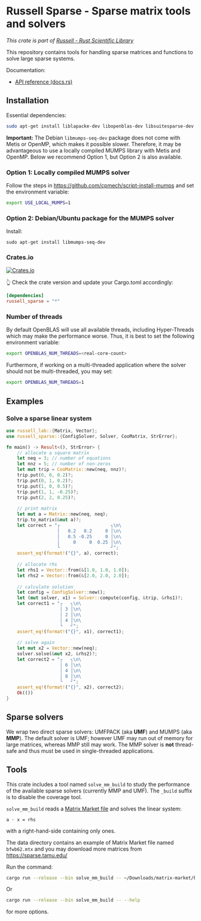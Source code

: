 # Russell Sparse - Sparse matrix tools and solvers

_This crate is part of [Russell - Rust Scientific Library](https://github.com/cpmech/russell)_

This repository contains tools for handling sparse matrices and functions to solve large sparse systems.

Documentation:

- [API reference (docs.rs)](https://docs.rs/russell_sparse)

## Installation

Essential dependencies:

```bash
sudo apt-get install liblapacke-dev libopenblas-dev libsuitesparse-dev
```

**Important:** The Debian `libmumps-seq-dev` package does not come with Metis or OpenMP, which makes it possible slower. Therefore, it may be advantageous to use a locally compiled MUMPS library with Metis and OpenMP. Below we recommend Option 1, but Option 2 is also available.

### Option 1: Locally compiled MUMPS solver

Follow the steps in https://github.com/cpmech/script-install-mumps and set the environment variable:

```bash
export USE_LOCAL_MUMPS=1
```

### Option 2: Debian/Ubuntu package for the MUMPS solver

Install:

```shell
sudo apt-get install libmumps-seq-dev
```

### Crates.io

[![Crates.io](https://img.shields.io/crates/v/russell_sparse.svg)](https://crates.io/crates/russell_sparse)

👆 Check the crate version and update your Cargo.toml accordingly:

```toml
[dependencies]
russell_sparse = "*"
```

### Number of threads

By default OpenBLAS will use all available threads, including Hyper-Threads which may make the performance worse. Thus, it is best to set the following environment variable:

```bash
export OPENBLAS_NUM_THREADS=<real-core-count>
```

Furthermore, if working on a multi-threaded application where the solver should not be multi-threaded, you may set:

```bash
export OPENBLAS_NUM_THREADS=1
```

## Examples

### Solve a sparse linear system

```rust
use russell_lab::{Matrix, Vector};
use russell_sparse::{ConfigSolver, Solver, CooMatrix, StrError};

fn main() -> Result<(), StrError> {
    // allocate a square matrix
    let neq = 3; // number of equations
    let nnz = 5; // number of non-zeros
    let mut trip = CooMatrix::new(neq, nnz)?;
    trip.put(0, 0, 0.2)?;
    trip.put(0, 1, 0.2)?;
    trip.put(1, 0, 0.5)?;
    trip.put(1, 1, -0.25)?;
    trip.put(2, 2, 0.25)?;
    
    // print matrix
    let mut a = Matrix::new(neq, neq);
    trip.to_matrix(&mut a)?;
    let correct = "┌                   ┐\n\
                   │   0.2   0.2     0 │\n\
                   │   0.5 -0.25     0 │\n\
                   │     0     0  0.25 │\n\
                   └                   ┘";
    assert_eq!(format!("{}", a), correct);
    
    // allocate rhs
    let rhs1 = Vector::from(&[1.0, 1.0, 1.0]);
    let rhs2 = Vector::from(&[2.0, 2.0, 2.0]);
    
    // calculate solution
    let config = ConfigSolver::new();
    let (mut solver, x1) = Solver::compute(config, &trip, &rhs1)?;
    let correct1 = "┌   ┐\n\
                    │ 3 │\n\
                    │ 2 │\n\
                    │ 4 │\n\
                    └   ┘";
    assert_eq!(format!("{}", x1), correct1);
    
    // solve again
    let mut x2 = Vector::new(neq);
    solver.solve(&mut x2, &rhs2)?;
    let correct2 = "┌   ┐\n\
                    │ 6 │\n\
                    │ 4 │\n\
                    │ 8 │\n\
                    └   ┘";
    assert_eq!(format!("{}", x2), correct2);
    Ok(())
}
```

## Sparse solvers

We wrap two direct sparse solvers: UMFPACK (aka **UMF**) and MUMPS (aka **MMP**). The default solver is UMF; however UMF may run out of memory for large matrices, whereas MMP still may work. The MMP solver is **not** thread-safe and thus must be used in single-threaded applications.

## Tools

This crate includes a tool named `solve_mm_build` to study the performance of the available sparse solvers (currently MMP and UMF). The `_build` suffix is to disable the coverage tool.

`solve_mm_build` reads a [Matrix Market file](https://math.nist.gov/MatrixMarket/formats.html) and solves the linear system:

```text
a ⋅ x = rhs
```

with a right-hand-side containing only ones.

The data directory contains an example of Matrix Market file named `bfwb62.mtx` and you may download more matrices from https://sparse.tamu.edu/

Run the command:

```bash
cargo run --release --bin solve_mm_build -- ~/Downloads/matrix-market/bfwb62.mtx
```

Or

```bash
cargo run --release --bin solve_mm_build -- --help
```

for more options.
